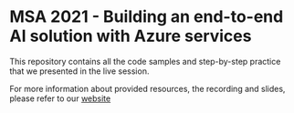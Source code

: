 # MSA 2021 - Building an end-to-end AI solution with Azure services

This repository contains all the code samples and step-by-step practice that we presented in the live session.

For more information about provided resources, the recording and slides, please refer to our [website](https://aumsa.github.io/2021-MSA-content/#/docs/ai/resources)
